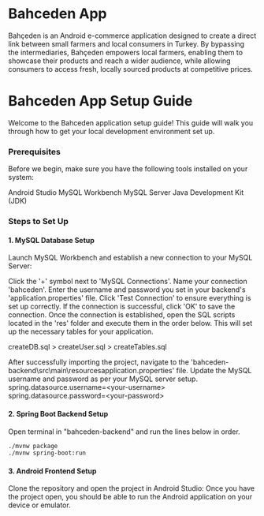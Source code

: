 # Bahceden App

Bahçeden is an Android e-commerce application designed to create a direct link between small farmers and local consumers in Turkey. By bypassing the intermediaries, Bahçeden empowers local farmers, enabling them to showcase their products and reach a wider audience, while allowing consumers to access fresh, locally sourced products at competitive prices.


# Bahceden App Setup Guide
Welcome to the Bahceden application setup guide! This guide will walk you through how to get your local development environment set up.

### Prerequisites
Before we begin, make sure you have the following tools installed on your system:

Android Studio
MySQL Workbench
MySQL Server
Java Development Kit (JDK)

### Steps to Set Up
#### 1. MySQL Database Setup
Launch MySQL Workbench and establish a new connection to your MySQL Server:

Click the '+' symbol next to 'MySQL Connections'.
Name your connection 'bahceden'.
Enter the username and password you set in your backend's 'application.properties' file.
Click 'Test Connection' to ensure everything is set up correctly.
If the connection is successful, click 'OK' to save the connection.
Once the connection is established, open the SQL scripts located in the 'res' folder and execute them in the order below. This will set up the necessary tables for your application.

createDB.sql > createUser.sql > createTables.sql

After successfully importing the project, navigate to the 'bahceden-backend\src\main\resourcesapplication.properties' file. Update the MySQL username and password as per your MySQL server setup.
spring.datasource.username=\<your-username>
spring.datasource.password=\<your-password>

#### 2. Spring Boot Backend Setup

Open terminal in "bahceden-backend" and run the lines below in order.

```sh
./mvnw package 
./mvnw spring-boot:run 
```

#### 3. Android Frontend Setup
Clone the repository and open the project in Android Studio:
Once you have the project open, you should be able to run the Android application on your device or emulator.
